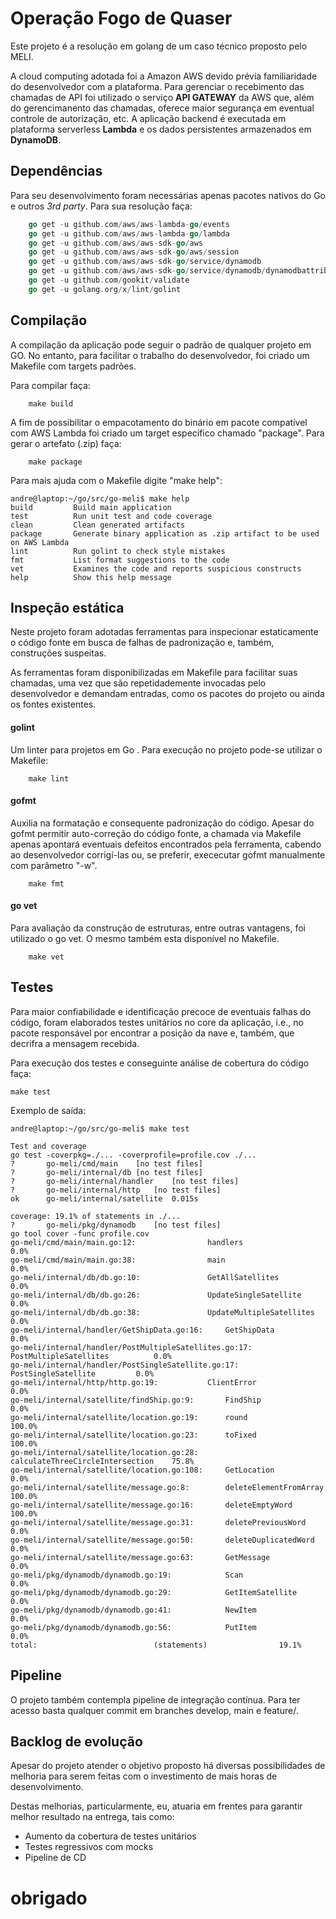 # Operação Fogo de Quaser

Este projeto é a resolução em golang de um caso técnico proposto pelo MELI.

A cloud computing adotada foi a Amazon AWS devido prévia familiaridade do desenvolvedor com a plataforma.
Para gerenciar o recebimento das chamadas de API foi utilizado o serviço **API GATEWAY** da AWS que, além do gerencimanento das chamadas, oferece maior segurança em eventual controle de autorização, etc.
A aplicação backend é executada em plataforma serverless **Lambda** e os dados persistentes armazenados em **DynamoDB**.

## Dependências

Para seu desenvolvimento foram necessárias apenas pacotes nativos do Go e outros *3rd party*. Para sua resolução faça:

```go
    go get -u github.com/aws/aws-lambda-go/events
    go get -u github.com/aws/aws-lambda-go/lambda
    go get -u github.com/aws/aws-sdk-go/aws
    go get -u github.com/aws/aws-sdk-go/aws/session
    go get -u github.com/aws/aws-sdk-go/service/dynamodb
    go get -u github.com/aws/aws-sdk-go/service/dynamodb/dynamodbattribute
    go get -u github.com/gookit/validate
    go get -u golang.org/x/lint/golint
```
## Compilação

A compilação da aplicação pode seguir o padrão de qualquer projeto em GO. No entanto, para facilitar o trabalho do desenvolvedor, foi criado um Makefile com targets padrões.

Para compilar faça:

```shell
    make build
```

A fim de possibilitar o empacotamento do binário em pacote compatível com AWS Lambda foi criado um target específico chamado "package". Para gerar o artefato (.zip) faça:
```shell
    make package
```

Para mais ajuda com o Makefile digite "make help":
```
andre@laptop:~/go/src/go-meli$ make help
build         Build main application 
test          Run unit test and code coverage
clean         Clean generated artifacts
package       Generate binary application as .zip artifact to be used on AWS Lambda
lint          Run golint to check style mistakes
fmt           List format suggestions to the code
vet           Examines the code and reports suspicious constructs
help          Show this help message
```

## Inspeção estática

Neste projeto foram adotadas ferramentas para inspecionar estaticamente o código fonte em busca de falhas de padronização e, também, construções suspeitas.

As ferramentas foram disponibilizadas em Makefile para facilitar suas chamadas, uma vez que são repetidademente invocadas pelo desenvolvedor e demandam entradas, como os pacotes do projeto ou ainda os fontes existentes.

#### golint

Um linter para projetos em Go [<link>](https://github.com/golang/lint).
Para execução no projeto pode-se utilizar o Makefile:

```shell
    make lint
```

#### gofmt
Auxilia na formatação e consequente padronização do código.
Apesar do gofmt permitir auto-correção do código fonte, a chamada via Makefile apenas apontará eventuais defeitos encontrados pela ferramenta, cabendo ao desenvolvedor corrigí-las ou, se preferir, exececutar gofmt manualmente com parâmetro "-w".

```shell
    make fmt
```

#### go vet

Para avaliação da construção de estruturas, entre outras vantagens, foi utilizado o go vet. O mesmo também esta disponível no Makefile.

```shell
    make vet
```

## Testes

Para maior confiabilidade e identificação precoce de eventuais falhas do código, foram elaborados testes unitários no core da aplicação, i.e., no pacote responsável por encontrar a posição da nave e, também, que decrifra a mensagem recebida.

Para execução dos testes e conseguinte análise de cobertura do código faça:
```shell
make test
```

Exemplo de saída:
```
andre@laptop:~/go/src/go-meli$ make test

Test and coverage
go test -coverpkg=./... -coverprofile=profile.cov ./...
?   	go-meli/cmd/main	[no test files]
?   	go-meli/internal/db	[no test files]
?   	go-meli/internal/handler	[no test files]
?   	go-meli/internal/http	[no test files]
ok  	go-meli/internal/satellite	0.015s	

coverage: 19.1% of statements in ./...
?   	go-meli/pkg/dynamodb	[no test files]
go tool cover -func profile.cov
go-meli/cmd/main/main.go:12:				handlers				0.0%
go-meli/cmd/main/main.go:38:				main					0.0%
go-meli/internal/db/db.go:10:				GetAllSatellites			0.0%
go-meli/internal/db/db.go:26:				UpdateSingleSatellite			0.0%
go-meli/internal/db/db.go:38:				UpdateMultipleSatellites		0.0%
go-meli/internal/handler/GetShipData.go:16:		GetShipData				0.0%
go-meli/internal/handler/PostMultipleSatellites.go:17:	PostMultipleSatellites			0.0%
go-meli/internal/handler/PostSingleSatellite.go:17:	PostSingleSatellite			0.0%
go-meli/internal/http/http.go:19:			ClientError				0.0%
go-meli/internal/satellite/findShip.go:9:		FindShip				0.0%
go-meli/internal/satellite/location.go:19:		round					100.0%
go-meli/internal/satellite/location.go:23:		toFixed					100.0%
go-meli/internal/satellite/location.go:28:		calculateThreeCircleIntersection	75.8%
go-meli/internal/satellite/location.go:108:		GetLocation				0.0%
go-meli/internal/satellite/message.go:8:		deleteElementFromArray			100.0%
go-meli/internal/satellite/message.go:16:		deleteEmptyWord				100.0%
go-meli/internal/satellite/message.go:31:		deletePreviousWord			0.0%
go-meli/internal/satellite/message.go:50:		deleteDuplicatedWord			0.0%
go-meli/internal/satellite/message.go:63:		GetMessage				0.0%
go-meli/pkg/dynamodb/dynamodb.go:19:			Scan					0.0%
go-meli/pkg/dynamodb/dynamodb.go:29:			GetItemSatellite			0.0%
go-meli/pkg/dynamodb/dynamodb.go:41:			NewItem					0.0%
go-meli/pkg/dynamodb/dynamodb.go:56:			PutItem					0.0%
total:							(statements)				19.1%
```

## Pipeline 

O projeto também contempla pipeline de integração contínua. Para ter acesso basta qualquer commit em branches develop, main e feature/.

## Backlog de evolução

Apesar do projeto atender o objetivo proposto há diversas possibilidades de melhoria para serem feitas com o investimento de mais horas de desenvolvimento.

Destas melhorias, particularmente, eu, atuaria em frentes para garantir melhor resultado na entrega, tais como:
* Aumento da cobertura de testes unitários
* Testes regressivos com mocks
* Pipeline de CD



# obrigado


